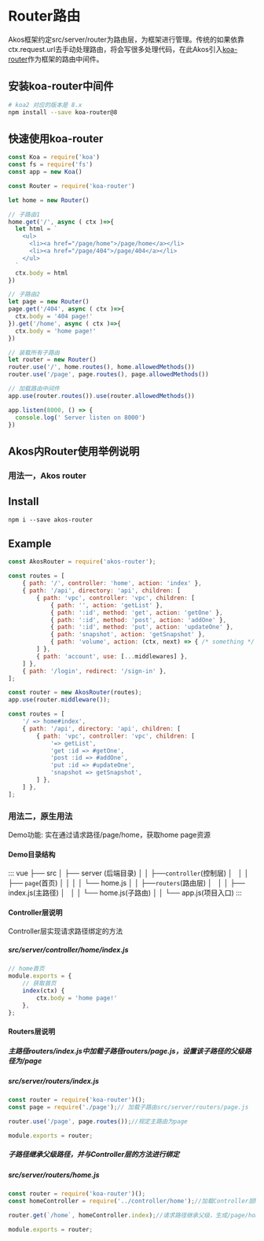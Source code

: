 # Router路由

Akos框架约定src/server/router为路由层，为框架进行管理。传统的如果依靠ctx.request.url去手动处理路由，将会写很多处理代码，在此Akos引入[koa-router](https://github.com/alexmingoia/koa-router)作为框架的路由中间件。


 ## 安装koa-router中间件
```sh
# koa2 对应的版本是 8.x
npm install --save koa-router@8
```

## 快速使用koa-router
```js
const Koa = require('koa')
const fs = require('fs')
const app = new Koa()

const Router = require('koa-router')

let home = new Router()

// 子路由1
home.get('/', async ( ctx )=>{
  let html = `
    <ul>
      <li><a href="/page/home">/page/home</a></li>
      <li><a href="/page/404">/page/404</a></li>
    </ul>
  `
  ctx.body = html
})

// 子路由2
let page = new Router()
page.get('/404', async ( ctx )=>{
  ctx.body = '404 page!'
}).get('/home', async ( ctx )=>{
  ctx.body = 'home page!'
})

// 装载所有子路由
let router = new Router()
router.use('/', home.routes(), home.allowedMethods())
router.use('/page', page.routes(), page.allowedMethods())

// 加载路由中间件
app.use(router.routes()).use(router.allowedMethods())

app.listen(8000, () => {
  console.log(' Server listen on 8000')
})

```
## Akos内Router使用举例说明
### 用法一，Akos router
## Install

``` shell
npm i --save akos-router
```

## Example

``` js
const AkosRouter = require('akos-router');

const routes = [
    { path: '/', controller: 'home', action: 'index' },
    { path: '/api', directory: 'api', children: [
        { path: 'vpc', controller: 'vpc', children: [
            { path: '', action: 'getList' },
            { path: ':id', method: 'get', action: 'getOne' },
            { path: ':id', method: 'post', action: 'addOne' },
            { path: ':id', method: 'put', action: 'updateOne' },
            { path: 'snapshot', action: 'getSnapshot' },
            { path: 'volume', action: (ctx, next) => { /* something */ } },
        ] },
        { path: 'account', use: [...middlewares] },
    ] },
    { path: '/login', redirect: '/sign-in' },
];

const router = new AkosRouter(routes);
app.use(router.middleware());
```

``` js
const routes = [
    '/ => home#index',
    { path: '/api', directory: 'api', children: [
        { path: 'vpc', controller: 'vpc', children: [
            '=> getList',
            'get :id => #getOne',
            'post :id => #addOne',
            'put :id => #updateOne',
            'snapshot => getSnapshot',
        ] },
    ] },
];
```
### 用法二，原生用法
Demo功能: 实在通过请求路径/page/home，获取home page资源
#### Demo目录结构
::: vue
├── src
│   ├── server (后端目录)
│   │   ├──`controller`(控制层) 
│   │   │    ├── `page`(首页) 
│   │   │    │   └── home.js 
│   │   ├──`routers`(路由层)
│   │   │    ├── index.js(主路径)
│   │   │    └── home.js(子路由)
│   │   └── app.js(项目入口)
:::
#### Controller层说明
Controller层实现请求路径绑定的方法
##### src/server/controller/home/index.js
``` js
// home首页
module.exports = {
    // 获取首页
    index(ctx) {
        ctx.body = 'home page!'
    },
};

```
#### Routers层说明
##### 主路径routers/index.js中加载子路径routers/page.js，设置该子路径的父级路径为/page
##### src/server/routers/index.js
```js
const router = require('koa-router')();
const page = require('./page');// 加载子路由src/server/routers/page.js

router.use('/page', page.routes());//规定主路由为page

module.exports = router;

```
##### 子路径继承父级路径，并与Controller层的方法进行绑定
#####   src/server/routers/home.js
```js
const router = require('koa-router')();
const homeController = require('../controller/home');//加载Controller层home文件

router.get(`/home`, homeController.index);//请求路径继承父级，生成/page/home => Controller层index方法的绑定

module.exports = router;
```


